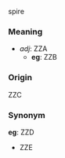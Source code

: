 spire
### Meaning
+ _adj_: ZZA
    + __eg__: ZZB

### Origin

ZZC

### Synonym

__eg__: ZZD

+ ZZE


